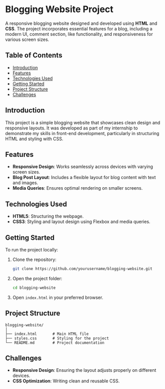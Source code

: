 # Blogging Website Project

A responsive blogging website designed and developed using **HTML** and **CSS**. The project incorporates essential features for a blog, including a modern UI, comment section, like functionality, and responsiveness for various screen sizes.

## Table of Contents
- [Introduction](#introduction)
- [Features](#features)
- [Technologies Used](#technologies-used)
- [Getting Started](#getting-started)
- [Project Structure](#project-structure)
- [Challenges](#challenges)

## Introduction
This project is a simple blogging website that showcases clean design and responsive layouts. It was developed as part of my internship to demonstrate my skills in front-end development, particularly in structuring HTML and styling with CSS.

## Features
- **Responsive Design**: Works seamlessly across devices with varying screen sizes.
- **Blog Post Layout**: Includes a flexible layout for blog content with text and images.
- **Media Queries**: Ensures optimal rendering on smaller screens.

## Technologies Used
- **HTML5**: Structuring the webpage.
- **CSS3**: Styling and layout design using Flexbox and media queries.

## Getting Started
To run the project locally:
1. Clone the repository:
   ```bash
   git clone https://github.com/yourusername/blogging-website.git
   ```
2. Open the project folder:
   ```bash
   cd blogging-website
   ```
3. Open `index.html` in your preferred browser.

## Project Structure
```
blogging-website/
│
├── index.html       # Main HTML file
├── styles.css       # Styling for the project
└── README.md        # Project documentation
```


## Challenges
- **Responsive Design**: Ensuring the layout adjusts properly on different devices.
- **CSS Optimization**: Writing clean and reusable CSS.
